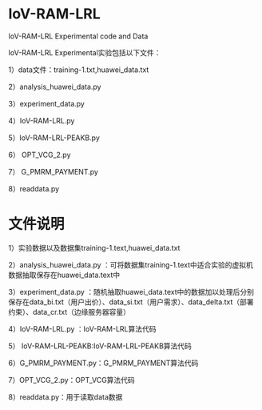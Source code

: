 # IoV-RAM-LRL
IoV-RAM-LRL Experimental code and Data


IoV-RAM-LRL Experimental实验包括以下文件：

1）data文件：training-1.txt,huawei_data.txt

2）analysis_huawei_data.py

3）experiment_data.py

4）IoV-RAM-LRL.py

5）IoV-RAM-LRL-PEAKB.py

6） OPT_VCG_2.py

7） G_PMRM_PAYMENT.py


8）readdata.py

# 文件说明

1）实验数据以及数据集training-1.text,huawei_data.txt

2）analysis_huawei_data.py ：可将数据集training-1.text中适合实验的虚拟机数据抽取保存在huawei_data.text中

3）experiment_data.py ：随机抽取huawei_data.text中的数据加以处理后分别保存在data_bi.txt（用户出价）、data_si.txt（用户需求）、data_delta.txt（部署约束）、data_cr.txt（边缘服务器容量）

4）IoV-RAM-LRL.py ：IoV-RAM-LRL算法代码

5） IoV-RAM-LRL-PEAKB:IoV-RAM-LRL-PEAKB算法代码

6）G_PMRM_PAYMENT.py：G_PMRM_PAYMENT算法代码

7）OPT_VCG_2.py：OPT_VCG算法代码

8）readdata.py：用于读取data数据
